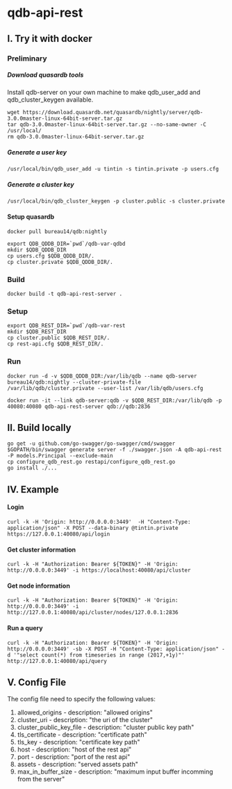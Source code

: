 # qdb-api-rest

## I. Try it with docker
### Preliminary
##### Download quasardb tools
Install qdb-server on your own machine to make qdb_user_add and qdb_cluster_keygen available.
```
wget https://download.quasardb.net/quasardb/nightly/server/qdb-3.0.0master-linux-64bit-server.tar.gz
tar qdb-3.0.0master-linux-64bit-server.tar.gz --no-same-owner -C /usr/local/
rm qdb-3.0.0master-linux-64bit-server.tar.gz
```
##### Generate a user key
```
/usr/local/bin/qdb_user_add -u tintin -s tintin.private -p users.cfg
```
##### Generate a cluster key
```
/usr/local/bin/qdb_cluster_keygen -p cluster.public -s cluster.private
```

#### Setup quasardb
```
docker pull bureau14/qdb:nightly

export QDB_QDDB_DIR=`pwd`/qdb-var-qdbd
mkdir $QDB_QDDB_DIR
cp users.cfg $QDB_QDDB_DIR/.
cp cluster.private $QDB_QDDB_DIR/.
```

### Build
```
docker build -t qdb-api-rest-server .
```

### Setup
```
export QDB_REST_DIR=`pwd`/qdb-var-rest
mkdir $QDB_REST_DIR
cp cluster.public $QDB_REST_DIR/.
cp rest-api.cfg $QDB_REST_DIR/.
```

### Run
```
docker run -d -v $QDB_QDDB_DIR:/var/lib/qdb --name qdb-server bureau14/qdb:nightly --cluster-private-file /var/lib/qdb/cluster.private --user-list /var/lib/qdb/users.cfg

docker run -it --link qdb-server:qdb -v $QDB_REST_DIR:/var/lib/qdb -p 40080:40080 qdb-api-rest-server qdb://qdb:2836
```

## II. Build locally
```
go get -u github.com/go-swagger/go-swagger/cmd/swagger
$GOPATH/bin/swagger generate server -f ./swagger.json -A qdb-api-rest -P models.Principal --exclude-main
cp configure_qdb_rest.go restapi/configure_qdb_rest.go
go install ./...
```

## IV. Example
#### Login
```
curl -k -H 'Origin: http://0.0.0.0:3449'  -H "Content-Type: application/json" -X POST --data-binary @tintin.private https://127.0.0.1:40080/api/login
```
#### Get cluster information
```
curl -k -H "Authorization: Bearer ${TOKEN}" -H 'Origin: http://0.0.0.0:3449' -i https://localhost:40080/api/cluster
```
#### Get node information
```
curl -k -H "Authorization: Bearer ${TOKEN}" -H 'Origin: http://0.0.0.0:3449' -i http://127.0.0.1:40080/api/cluster/nodes/127.0.0.1:2836
```
#### Run a query
```
curl -k -H "Authorization: Bearer ${TOKEN}" -H 'Origin: http://0.0.0.0:3449' -sb -X POST -H "Content-Type: application/json" -d '"select count(*) from timeseries in range (2017,+1y)"' http://127.0.0.1:40080/api/query
```

## V. Config File
The config file need to specify the following values:
1. allowed_origins         - description: "allowed origins"
1. cluster_uri             - description: "the uri of the cluster"
1. cluster_public_key_file - description: "cluster public key path"
1. tls_certificate         - description: "certificate path"
1. tls_key                 - description: "certificate key path"
1. host                    - description: "host of the rest api"
1. port                    - description: "port of the rest api"
1. assets                  - description: "served assets path"
1. max_in_buffer_size      - description: "maximum input buffer incomming from the server"
